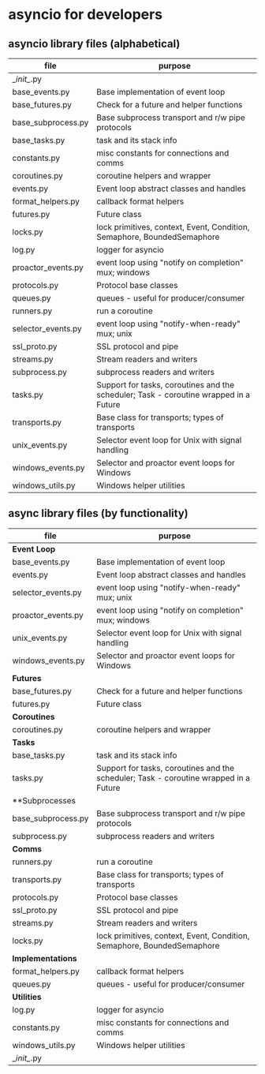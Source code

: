 # asyncio for developers

## asyncio library files (alphabetical)

|  file  |  purpose   |
|--------|------------|
| \__init\__.py |  |
| base_events.py | Base implementation of event loop |
| base_futures.py | Check for a future and helper functions |
| base_subprocess.py | Base subprocess transport and r/w pipe protocols |
| base_tasks.py | task and its stack info |
| constants.py | misc constants for connections and comms |
| coroutines.py | coroutine helpers and wrapper |
| events.py | Event loop abstract classes and handles |
| format_helpers.py | callback format helpers |
| futures.py | Future class |
| locks.py | lock primitives, context, Event, Condition, Semaphore, BoundedSemaphore |
| log.py | logger for asyncio|
| proactor_events.py | event loop using "notify on completion" mux; windows |
| protocols.py | Protocol base classes |
| queues.py | queues - useful for producer/consumer |
| runners.py | run a coroutine |
| selector_events.py | event loop using "notify-when-ready" mux; unix |
| ssl_proto.py | SSL protocol and pipe |
| streams.py | Stream readers and writers |
| subprocess.py | subprocess readers and writers |
| tasks.py | Support for tasks, coroutines and the scheduler; Task - coroutine wrapped in a Future |
| transports.py | Base class for transports; types of transports |
| unix_events.py | Selector event loop for Unix with signal handling |
| windows_events.py | Selector and proactor event loops for Windows |
| windows_utils.py | Windows helper utilities |

## async library files (by functionality)

| file | purpose |
|------|---------|
| **Event Loop** | |
| base_events.py | Base implementation of event loop |
| events.py | Event loop abstract classes and handles |
| selector_events.py | event loop using "notify-when-ready" mux; unix |
| proactor_events.py | event loop using "notify on completion" mux; windows |
| unix_events.py | Selector event loop for Unix with signal handling |
| windows_events.py | Selector and proactor event loops for Windows |
| **Futures** | |
| base_futures.py | Check for a future and helper functions |
| futures.py | Future class |
| **Coroutines** | |
| coroutines.py | coroutine helpers and wrapper |
| **Tasks** | |
| base_tasks.py | task and its stack info |
| tasks.py | Support for tasks, coroutines and the scheduler; Task - coroutine wrapped in a Future |
| **Subprocesses
| base_subprocess.py | Base subprocess transport and r/w pipe protocols |
| subprocess.py | subprocess readers and writers |
| **Comms** | |
| runners.py | run a coroutine |
| transports.py | Base class for transports; types of transports |
| protocols.py | Protocol base classes |
| ssl_proto.py | SSL protocol and pipe |
| streams.py | Stream readers and writers |
| locks.py | lock primitives, context, Event, Condition, Semaphore, BoundedSemaphore |
| **Implementations** |  |
| format_helpers.py | callback format helpers |
| queues.py | queues - useful for producer/consumer |
| **Utilities** | |
| log.py | logger for asyncio|
| constants.py | misc constants for connections and comms |
| windows_utils.py | Windows helper utilities |
| \__init\__.py | |